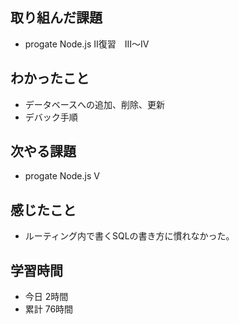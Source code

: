 ## 取り組んだ課題
- progate Node.js Ⅱ復習　Ⅲ〜Ⅳ
## わかったこと
- データベースへの追加、削除、更新
- デバック手順
## 次やる課題
- progate Node.js Ⅴ
## 感じたこと
- ルーティング内で書くSQLの書き方に慣れなかった。
## 学習時間
- 今日 2時間
- 累計 76時間
